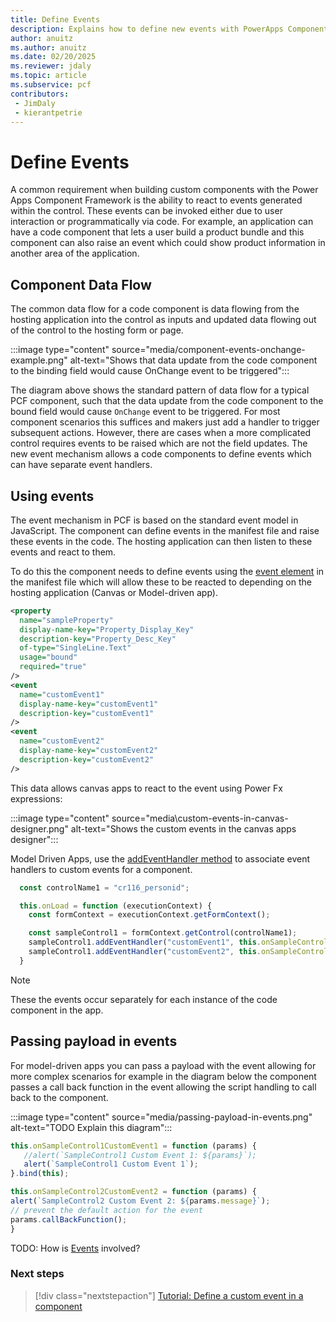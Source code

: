 ```yaml
---
title: Define Events
description: Explains how to define new events with PowerApps Component Framework (PCF) controls.
author: anuitz
ms.author: anuitz
ms.date: 02/20/2025
ms.reviewer: jdaly
ms.topic: article
ms.subservice: pcf
contributors:
 - JimDaly
 - kierantpetrie
---
```

# Define Events

A common requirement when building custom components with the Power Apps Component Framework is the ability to react to events generated within the control. These events can be invoked either due to user interaction or programmatically via code. For example, an application can have a code component that lets a user build a product bundle and this component can also raise an event which could show product information in another area of the application.

## Component Data Flow

The common data flow for a code component is data flowing from the hosting application into the control as inputs and updated data flowing out of the control to the hosting form or page.

:::image type="content" source="media/component-events-onchange-example.png" alt-text="Shows that data update from the code component to the binding field would cause OnChange event to be triggered":::

The diagram above shows the standard pattern of data flow for a typical PCF component, such that the data update from the code component to the bound field would cause `OnChange` event to be triggered. For most component scenarios this suffices and makers just add a handler to trigger subsequent actions. However, there are cases when a more complicated control requires events to be raised which are not the field updates. The new event mechanism allows a code components to define events which can have separate event handlers.

## Using events

The event mechanism in PCF is based on the standard event model in JavaScript. The component can define events in the manifest file and raise these events in the code. The hosting application can then listen to these events and react to them.

To do this the component needs to define events using the [event element](manifest-schema-reference/event.md) in the manifest file which will allow these to be reacted to depending on the hosting application (Canvas or Model-driven app).

```xml
<property
  name="sampleProperty"
  display-name-key="Property_Display_Key"
  description-key="Property_Desc_Key"
  of-type="SingleLine.Text"
  usage="bound"
  required="true"
/>
<event
  name="customEvent1"
  display-name-key="customEvent1"
  description-key="customEvent1"
/>
<event
  name="customEvent2"
  display-name-key="customEvent2"
  description-key="customEvent2"
/>
```

This data allows canvas apps to react to the event using Power Fx expressions:

:::image type="content" source="media\custom-events-in-canvas-designer.png" alt-text="Shows the custom events in the canvas apps designer":::

Model Driven Apps, use the [addEventHandler method](../model-driven-apps/clientapi/reference/controls/addeventhandler.md) to associate event handlers to custom events for a component.

```javascript
  const controlName1 = "cr116_personid";

  this.onLoad = function (executionContext) {
    const formContext = executionContext.getFormContext();

    const sampleControl1 = formContext.getControl(controlName1);
    sampleControl1.addEventHandler("customEvent1", this.onSampleControl1CustomEvent1);
    sampleControl1.addEventHandler("customEvent2", this.onSampleControl1CustomEvent2);
  }
```

> [!NOTE]
> These the events occur separately for each instance of the code component in the app.

## Passing payload in events

For model-driven apps you can pass a payload with the event allowing for more complex scenarios for example in the diagram below the component passes a call back function in the event allowing the script handling to call back to the component.

<!-- TODO I don't understand this diagram. -->
:::image type="content" source="media/passing-payload-in-events.png" alt-text="TODO Explain this diagram":::
<!-- See source \media\src\pcf_events_dependencies_diagrams.vsdx -->


<!-- 
TODO I don't understand where this code goes. Is it part of the component, the client-side script or what? 
What is 'this' here? 
-->
```javascript
this.onSampleControl1CustomEvent1 = function (params) {
   //alert(`SampleControl1 Custom Event 1: ${params}`);
   alert(`SampleControl1 Custom Event 1`);
}.bind(this);

this.onSampleControl2CustomEvent2 = function (params) {
alert(`SampleControl2 Custom Event 2: ${params.message}`);
// prevent the default action for the event
params.callBackFunction();
}
```

   
TODO: How is [Events](reference/events.md) involved? 


### Next steps

> [!div class="nextstepaction"]
> [Tutorial: Define a custom event in a component](tutorial-define-event.md)
